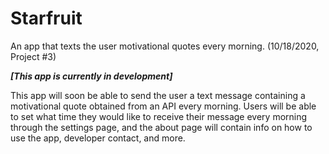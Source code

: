 # Starfruit
An app that texts the user motivational quotes every morning. (10/18/2020, Project #3)

***[This app is currently in development]***

This app will soon be able to send the user a text message containing a motivational quote obtained from an API every morning.
Users will be able to set what time they would like to receive their message every morning through the settings page, and the about page will contain
info on how to use the app, developer contact, and more. 
